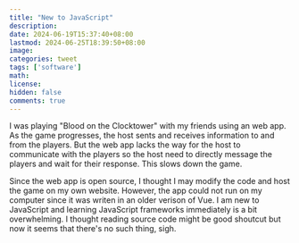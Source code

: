 ```yaml
---
title: "New to JavaScript"
description: 
date: 2024-06-19T15:37:40+08:00
lastmod: 2024-06-25T18:39:50+08:00
image: 
categories: tweet
tags: ['software']
math: 
license: 
hidden: false
comments: true
---
```


I was playing "Blood on the Clocktower" with my friends using an web app. As the game progresses, the host sents and receives information to and from the players. But the web app lacks the way for the host to communicate with the players so the host need to directly message the players and wait for their response. This slows down the game.

Since the web app is open source, I thought I may modify the code and host the game on my own website. However, the app could not run on my computer since it was writen in an older verison of Vue. I am new to JavaScript and learning JavaScript frameworks immediately is a bit overwhelming. I thought reading source code might be good shoutcut but now it seems that there's no such thing, sigh.

